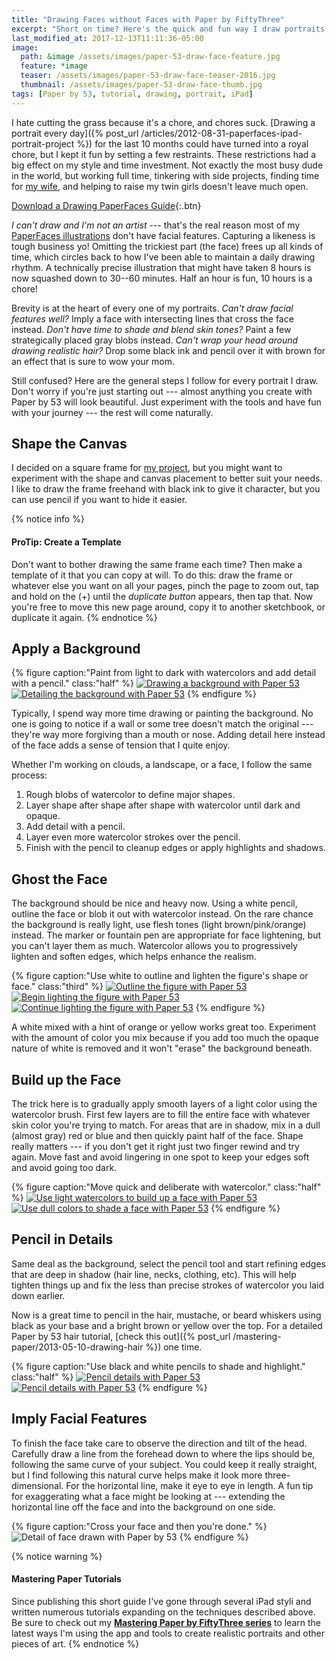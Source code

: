 ```yaml
---
title: "Drawing Faces without Faces with Paper by FiftyThree"
excerpt: "Short on time? Here's the quick and fun way I draw portraits using Paper by FiftyThree."
last_modified_at: 2017-12-13T11:11:36-05:00
image: 
  path: &image /assets/images/paper-53-draw-face-feature.jpg
  feature: *image
  teaser: /assets/images/paper-53-draw-face-teaser-2016.jpg
  thumbnail: /assets/images/paper-53-draw-face-thumb.jpg
tags: [Paper by 53, tutorial, drawing, portrait, iPad]
---
```


I hate cutting the grass because it's a chore, and chores suck. [Drawing a portrait every day]({% post_url /articles/2012-08-31-paperfaces-ipad-portrait-project %}) for the last 10 months could have turned into a royal chore, but I kept it fun by setting a few restraints. These restrictions had a big effect on my style and time investment. Not exactly the most busy dude in the world, but working full time, tinkering with side projects, finding time for [my wife](https://2littlerosebuds.com/ "2 Little Rosebuds"), and helping to raise my twin girls doesn't leave much open.

[Download a Drawing PaperFaces Guide](/assets/images/paperfaces-portrait-cheatsheet.jpg){:.btn}

*I can't draw and I'm not an artist* --- that's the real reason most of my [PaperFaces illustrations](/paperfaces/) don't have facial features. Capturing a likeness is tough business yo! Omitting the trickiest part (the face) frees up all kinds of time, which circles back to how I've been able to maintain a daily drawing rhythm. A technically precise illustration that might have taken 8 hours is now squashed down to 30--60 minutes. Half an hour is fun, 10 hours is a chore!

Brevity is at the heart of every one of my portraits. *Can't draw facial features well?* Imply a face with intersecting lines that cross the face instead. *Don't have time to shade and blend skin tones?* Paint a few strategically placed gray blobs instead. *Can't wrap your head around drawing realistic hair?* Drop some black ink and pencil over it with brown for an effect that is sure to wow your mom.

Still confused? Here are the general steps I follow for every portrait I draw. Don't worry if you're just starting out --- almost anything you create with Paper by 53 will look beautiful. Just experiment with the tools and have fun with your journey --- the rest will come naturally.

## Shape the Canvas

I decided on a square frame for [my project](/paperfaces/ "PaperFaces iPad Portrait Project"), but you might want to experiment with the shape and canvas placement to better suit your needs. I like to draw the frame freehand with black ink to give it character, but you can use pencil if you want to hide it easier.

{% notice info %}
#### ProTip: Create a Template

Don't want to bother drawing the same frame each time? Then make a template of it that you can copy at will. To do this: draw the frame or whatever else you want on all your pages, pinch the page to zoom out, tap and hold on the (+) until the *duplicate button* appears, then tap that. Now you're free to move this new page around, copy it to another sketchbook, or duplicate it again.
{% endnotice %}

## Apply a Background

{% figure caption:"Paint from light to dark with watercolors and add detail with a pencil." class:"half" %}
[![Drawing a background with Paper 53](/assets/images/paper-53-draw-background-400.jpg)](/assets/images/paper-53-draw-background-lg.jpg)
[![Detailing the background with Paper 53](/assets/images/paper-53-detail-background-400.jpg)](/assets/images/paper-53-detail-background-lg.jpg)
{% endfigure %}

Typically, I spend way more time drawing or painting the background. No one is going to notice if a wall or some tree doesn't match the original --- they're way more forgiving than a mouth or nose. Adding detail here instead of the face adds a sense of tension that I quite enjoy.

Whether I'm working on clouds, a landscape, or a face, I follow the same process:

1. Rough blobs of watercolor to define major shapes.
2. Layer shape after shape after shape with watercolor until dark and opaque.
3. Add detail with a pencil.
4. Layer even more watercolor strokes over the pencil.
5. Finish with the pencil to cleanup edges or apply highlights and shadows.

## Ghost the Face

The background should be nice and heavy now. Using a white pencil, outline the face or blob it out with watercolor instead. On the rare chance the background is really light, use flesh tones (light brown/pink/orange) instead. The marker or fountain pen are appropriate for face lightening, but you can't layer them as much. Watercolor allows you to progressively lighten and soften edges, which helps enhance the realism.

{% figure caption:"Use white to outline and lighten the figure's shape or face." class:"third" %}
[![Outline the figure with Paper 53](/assets/images/paper-53-pencil-outline-figure-400.jpg)](/assets/images/paper-53-pencil-outline-figure-lg.jpg)
[![Begin lighting the figure with Paper 53](/assets/images/paper-53-lighten-figure-1-400.jpg)](/assets/images/paper-53-lighten-figure-1-lg.jpg)
[![Continue lighting the figure with Paper 53](/assets/images/paper-53-lighten-figure-2-400.jpg)](/assets/images/paper-53-lighten-figure-2-lg.jpg)
{% endfigure %}

A white mixed with a hint of orange or yellow works great too. Experiment with the amount of color you mix because if you add too much the opaque nature of white is removed and it won't "erase" the background beneath.

## Build up the Face

The trick here is to gradually apply smooth layers of a light color using the watercolor brush. First few layers are to fill the entire face with whatever skin color you're trying to match. For areas that are in shadow, mix in a dull (almost gray) red or blue and then quickly paint half of the face. Shape really matters --- if you don't get it right just two finger rewind and try again. Move fast and avoid lingering in one spot to keep your edges soft and avoid going too dark.

{% figure caption:"Move quick and deliberate with watercolor." class:"half" %}
[![Use light watercolors to build up a face with Paper 53](/assets/images/paper-53-build-face-watercolor-1-400.jpg)](/assets/images/paper-53-build-face-watercolor-1-lg.jpg) [![Use dull colors to shade a face with Paper 53](/assets/images/paper-53-build-face-watercolor-2-400.jpg)](/assets/images/paper-53-build-face-watercolor-2-lg.jpg)
{% endfigure %}

## Pencil in Details

Same deal as the background, select the pencil tool and start refining edges that are deep in shadow (hair line, necks, clothing, etc). This will help tighten things up and fix the less than precise strokes of watercolor you laid down earlier. 

Now is a great time to pencil in the hair, mustache, or beard whiskers using black as your base and a bright brown or yellow over the top. For a detailed Paper by 53 hair tutorial, [check this out]({% post_url /mastering-paper/2013-05-10-drawing-hair %}) one time.

{% figure caption:"Use black and white pencils to shade and highlight." class:"half" %}
[![Pencil details with Paper 53](/assets/images/paper-53-pencil-detail-face-1-400.jpg)](/assets/images/paper-53-pencil-detail-face-1-lg.jpg) [![Pencil details with Paper 53](/assets/images/paper-53-pencil-detail-face-2-400.jpg)](/assets/images/paper-53-pencil-detail-face-2-lg.jpg)
{% endfigure %}

## Imply Facial Features

To finish the face take care to observe the direction and tilt of the head. Carefully draw a line from the forehead down to where the lips should be, following the same curve of your subject. You could keep it really straight, but I find following this natural curve helps make it look more three-dimensional. For the horizontal line, make it eye to eye in length. A fun tip for exaggerating what a face might be looking at --- extending the horizontal line off the face and into the background on one side.

{% figure caption:"Cross your face and then you're done." %}
![Detail of face drawn with Paper by 53](/assets/images/paper-53-face-cross-lg.jpg)
{% endfigure %}

{% notice warning %}
#### Mastering Paper Tutorials

Since publishing this short guide I've gone through several iPad styli and written numerous tutorials expanding on the techniques described above. Be sure to check out my [**Mastering Paper by FiftyThree series**](/mastering-paper/) to learn the latest ways I'm using the app and tools to create realistic portraits and other pieces of art. 
{% endnotice %}
